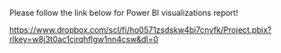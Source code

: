 Please follow the link below for Power BI visualizations report!


https://www.dropbox.com/scl/fi/ho0571zsdskw4bi7cnyfk/Project.pbix?rlkey=w8j3t0ac1cirqhflgw1nn4csw&dl=0